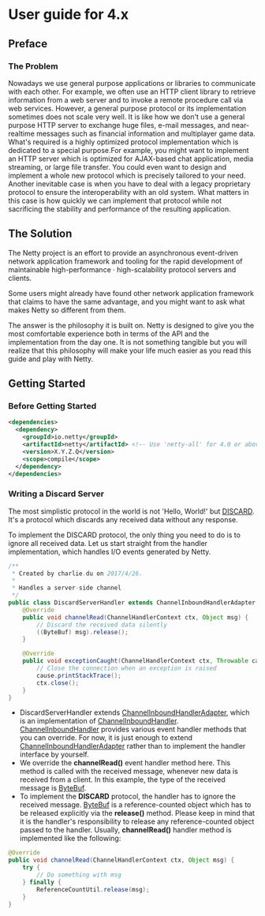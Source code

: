[1]:http://tools.ietf.org/html/rfc863
[2]:http://netty.io/4.0/api/io/netty/channel/ChannelInboundHandlerAdapter.html
[3]:http://netty.io/4.0/api/io/netty/channel/ChannelInboundHandler.html
[4]:http://netty.io/4.0/api/io/netty/buffer/ByteBuf.html

User guide for 4.x
==================

## Preface

### The Problem

Nowadays we use general purpose applications or libraries to communicate with each other. For example, we often use an HTTP client library to retrieve information from a web server and to invoke a remote procedure call via web services. However, a general purpose protocol or its implementation sometimes does not scale very well. It is like how we don't use a general purpose HTTP server to exchange huge files, e-mail messages, and near-realtime messages such as financial information and multiplayer game data. What's required is a highly optimized protocol implementation which is dedicated to a special purpose.For example, you might want to implement an HTTP server which is optimized for AJAX-based chat application, media streaming, or large file transfer. You could even want to design and implement a whole new protocol which is precisely tailored to your need. Another inevitable case is when you have to deal with a legacy proprietary protocol to ensure the interoperability with an old system. What matters in this case is how quickly we can implement that protocol while not sacrificing the stability and performance of the resulting application. 

## The Solution

The Netty project is an effort to provide an asynchronous event-driven network application framework and tooling for the rapid development of maintainable high-performance · high-scalability protocol servers and clients.

Some users might already have found other network application framework that claims to have the same advantage, and you might want to ask what makes Netty so different from them. 

The answer is the philosophy it is built on. Netty is designed to give you the most comfortable experience both in terms of the API and the implementation from the day one. It is not something tangible but you will realize that this philosophy will make your life much easier as you read this guide and play with Netty.

## Getting Started

### Before Getting Started

```xml
<dependencies>
  <dependency>
    <groupId>io.netty</groupId>
    <artifactId>netty</artifactId> <!-- Use 'netty-all' for 4.0 or above -->
    <version>X.Y.Z.Q</version>
    <scope>compile</scope>
  </dependency>
</dependencies>
```

### Writing a Discard Server

The most simplistic protocol in the world is not 'Hello, World!' but [DISCARD][1]. It's a protocol which discards any received data without any response.

To implement the DISCARD protocol, the only thing you need to do is to ignore all received data. Let us start straight from the handler implementation, which handles I/O events generated by Netty.

```java
/**
 * Created by charlie.du on 2017/4/26.
 *
 * Handles a server-side channel
 */
public class DiscardServerHandler extends ChannelInboundHandlerAdapter {
    @Override
    public void channelRead(ChannelHandlerContext ctx, Object msg) {
        // Discard the received data silently
        ((ByteBuf) msg).release();
    }

    @Override
    public void exceptionCaught(ChannelHandlerContext ctx, Throwable cause) {
        // Close the connection when an exception is raised
        cause.printStackTrace();
        ctx.close();
    }
}
```

- DiscardServerHandler extends [ChannelInboundHandlerAdapter][2], which is an implementation of [ChannelInboundHandler][3]. [ChannelInboundHandler][3] provides various event handler methods that you can override. For now, it is just enough to extend [ChannelInboundHandlerAdapter][2] rather than to implement the handler interface by yourself.
- We override the **channelRead()** event handler method here. This method is called with the received message, whenever new data is received from a client. In this example, the type of the received message is [ByteBuf][4].
- To implement the **DISCARD** protocol, the handler has to ignore the received message. [ByteBuf][4] is a reference-counted object which has to be released explicitly via the **release()** method. Please keep in mind that it is the handler's responsibility to release any reference-counted object passed to the handler. Usually, **channelRead()** handler method is implemented like the following:

```java
@Override
public void channelRead(ChannelHandlerContext ctx, Object msg) {
    try {
        // Do something with msg
    } finally {
        ReferenceCountUtil.release(msg);
    }
}
```
























































